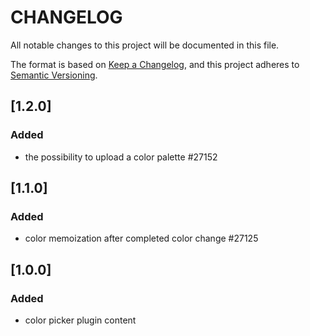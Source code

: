 # CHANGELOG

All notable changes to this project will be documented in this file.

The format is based on [Keep a Changelog](https://keepachangelog.com/en/1.0.0/),
and this project adheres to [Semantic Versioning](https://semver.org/spec/v2.0.0.html).

## [1.2.0]
### Added
* the possibility to upload a color palette #27152

## [1.1.0]
### Added
* color memoization after completed color change #27125

## [1.0.0]
### Added
* color picker plugin content
